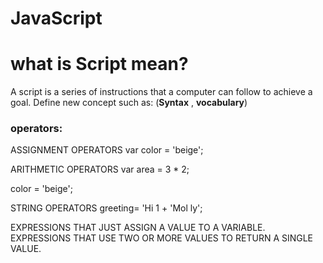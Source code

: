 # JavaScript
# what is Script mean?
A script is a series of instructions that a
computer can follow to achieve a goal.
Define new concept such as: (**Syntax** , **vocabulary**)


### operators:

ASSIGNMENT OPERATORS
var color = 'beige';

ARITHMETIC OPERATORS
var area = 3 * 2;

color = 'beige';

STRING OPERATORS
greeting= 'Hi 1 + 'Mol ly';


EXPRESSIONS THAT JUST ASSIGN A VALUE TO A VARIABLE.
EXPRESSIONS THAT USE TWO OR MORE VALUES TO RETURN A SINGLE VALUE.


